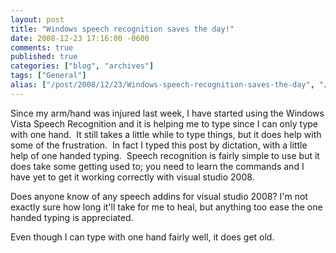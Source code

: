 ```yaml
---
layout: post
title: "Windows speech recognition saves the day!"
date: 2008-12-23 17:16:00 -0600
comments: true
published: true
categories: ["blog", "archives"]
tags: ["General"]
alias: ["/post/2008/12/23/Windows-speech-recognition-saves-the-day", "/post/2008/12/23/windows-speech-recognition-saves-the-day"]
---
```

<!-- more -->
<p>
Since my arm/hand was injured last week, I have started using the Windows Vista Speech Recognition and it is helping me to type since I can only type with one hand.&nbsp; It still takes a little while to type things, but it does help with some of the frustration.&nbsp; In fact I typed this post by dictation, with a little help of one handed typing.&nbsp; Speech recognition is fairly simple to use but it does take some getting used to; you need to learn the commands and I have yet to get it working correctly with visual studio 2008.
</p>
<p>
Does anyone know of any speech addins for visual studio 2008? I&#39;m not exactly sure how long it&#39;ll take for me to heal, but anything too ease the one handed typing is appreciated.
</p>
<p>
Even though I can type with one hand fairly well, it does get old. 
</p>
